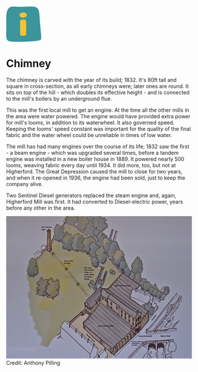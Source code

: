 ![max_pic](./things.png)
# Chimney


The chimney is carved with the year of its build; 1832. It's 80ft tall and square in cross-section, as all early chimneys were; later ones are round. It sits on top of the hill - which doubles its effective height - and is connected to the mill's boilers by an underground flue.

This was the first local mill to get an engine. At the time all the other mills in the area were water powered. The engine would have provided extra power for mill's looms, in addition to its waterwheel. It also governed speed. Keeping the looms' speed constant was important for the quality of the final fabric and the water wheel could be unreliable in times of low water.

The mill has had many engines over the course of its life; 1832 saw the first - a beam engine - which was upgraded several times, before a tandem engine was installed in a new boiler house in 1889.  It powered nearly 500 looms, weaving fabric every day until 1934. It did more, too, but not at Higherford. The Great Depression caused the mill to close for two years, and when it re-opened in 1936, the engine had been sold, just to keep the company alive.

Two Sentinel Diesel generators replaced the steam engine and, again, Higherford Mill was first. It had converted to Diesel-electric power, years before any other in the area.  

![chimney](./plan.png)
Credit: Anthony Pilling
